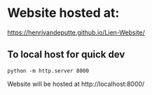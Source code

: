 # Website hosted at:

https://henrivandeputte.github.io/Lien-Website/

## To local host for quick dev

```console
python -m http.server 8000
```

Website will be hosted at http://localhost:8000/
